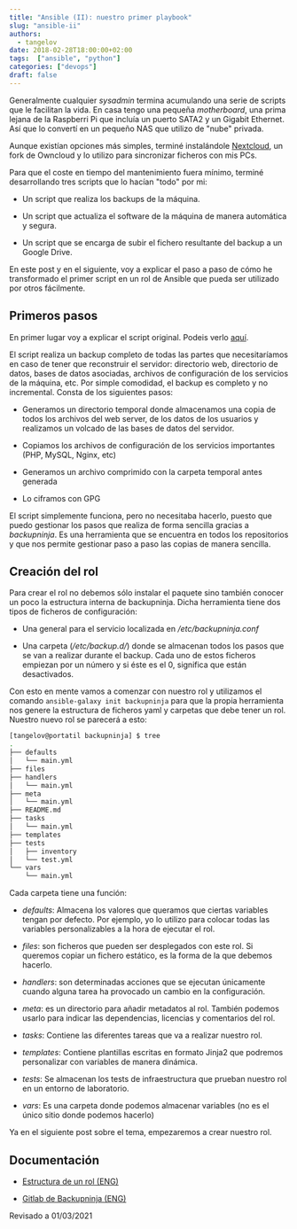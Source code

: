 ```yaml
---
title: "Ansible (II): nuestro primer playbook"
slug: "ansible-ii"
authors:
  - tangelov
date: 2018-02-28T18:00:00+02:00
tags:  ["ansible", "python"]
categories: ["devops"]
draft: false
---
```


Generalmente cualquier _sysadmin_ termina acumulando una serie de scripts que le facilitan la vida. En casa tengo una pequeña _motherboard_, una prima lejana de la Raspberri Pi que incluía un puerto SATA2 y un Gigabit Ethernet. Así que lo convertí en un pequeño NAS que utilizo de "nube" privada.

Aunque existían opciones más simples, terminé instalándole [Nextcloud](https://www.nextcloud.com), un fork de Owncloud y lo utilizo para sincronizar ficheros con mis PCs.

Para que el coste en tiempo del mantenimiento fuera mínimo, terminé desarrollando tres scripts que lo hacían "todo" por mi:

* Un script que realiza los backups de la máquina.

* Un script que actualiza el software de la máquina de manera automática y segura.

* Un script que se encarga de subir el fichero resultante del backup a un Google Drive.

En este post y en el siguiente, voy a explicar el paso a paso de cómo he transformado el primer script en un rol de Ansible que pueda ser utilizado por otros fácilmente.

<!--more-->

## Primeros pasos
En primer lugar voy a explicar el script original. Podeis verlo [aquí](https://gitlab.com/tangelov/scripts/blob/master/old/old_nxtcloud_maintenance.sh).

El script realiza un backup completo de todas las partes que necesitaríamos en caso de tener que reconstruir el servidor: directorio web, directorio de datos, bases de datos asociadas, archivos de configuración de los servicios de la máquina, etc. Por simple comodidad, el backup es completo y no incremental. Consta de los siguientes pasos:

* Generamos un directorio temporal donde almacenamos una copia de todos los archivos del web server, de los datos de los usuarios y realizamos un volcado de las bases de datos del servidor.

* Copiamos los archivos de configuración de los servicios importantes (PHP, MySQL, Nginx, etc)

* Generamos un archivo comprimido con la carpeta temporal antes generada

* Lo ciframos con GPG

El script simplemente funciona, pero no necesitaba hacerlo, puesto que puedo gestionar los pasos que realiza de forma sencilla gracias a _backupninja_. Es una herramienta que se encuentra en todos los repositorios y que nos permite gestionar paso a paso las copias de manera sencilla.

## Creación del rol
Para crear el rol no debemos sólo instalar el paquete sino también conocer un poco la estructura interna de backupninja. Dicha herramienta tiene dos tipos de ficheros de configuración:

* Una general para el servicio localizada en _/etc/backupninja.conf_

* Una carpeta (_/etc/backup.d/_) donde se almacenan todos los pasos que se van a realizar durante el backup. Cada uno de estos ficheros empiezan por un número y si éste es el 0, significa que están desactivados.

Con esto en mente vamos a comenzar con nuestro rol y utilizamos el comando ``ansible-galaxy init backupninja`` para que la propia herramienta nos genere la estructura de ficheros yaml y carpetas que debe tener un rol. Nuestro nuevo rol se parecerá a esto:

```bash
[tangelov@portatil backupninja] $ tree 
.
├── defaults
│   └── main.yml
├── files
├── handlers
│   └── main.yml
├── meta
│   └── main.yml
├── README.md
├── tasks
│   └── main.yml
├── templates
├── tests
│   ├── inventory
│   └── test.yml
└── vars
    └── main.yml
```

Cada carpeta tiene una función:

* _defaults_: Almacena los valores que queramos que ciertas variables tengan por defecto. Por ejemplo, yo lo utilizo para colocar todas las variables personalizables a la hora de ejecutar el rol.

* _files_: son ficheros que pueden ser desplegados con este rol. Si queremos copiar un fichero estático, es la forma de la que debemos hacerlo.

* _handlers_: son determinadas acciones que se ejecutan únicamente cuando alguna tarea ha provocado un cambio en la configuración.

* _meta_: es un directorio para añadir metadatos al rol. También podemos usarlo para indicar las dependencias, licencias y comentarios del rol.

* _tasks_: Contiene las diferentes tareas que va a realizar nuestro rol.

* _templates_: Contiene plantillas escritas en formato Jinja2 que podremos personalizar con variables de manera dinámica.

* _tests_: Se almacenan los tests de infraestructura que prueban nuestro rol en un entorno de laboratorio.

* _vars_: Es una carpeta donde podemos almacenar variables (no es el único sitio donde podemos hacerlo)

Ya en el siguiente post sobre el tema, empezaremos a crear nuestro rol.


## Documentación

* [Estructura de un rol (ENG)](https://docs.ansible.com/ansible/2.9/user_guide/playbooks_reuse_roles.html)

* [Gitlab de Backupninja (ENG)](https://0xacab.org/riseuplabs/backupninja)

Revisado a 01/03/2021

